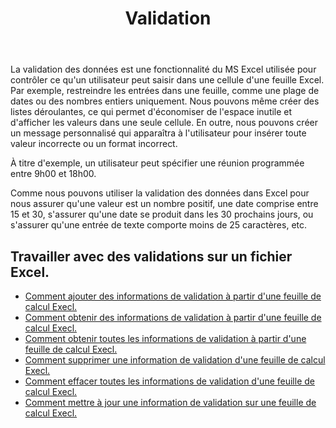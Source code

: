 ﻿---
title: Validation
second_title: Aspose.Cells Cloud Documen
type: docs
url: /fr/validations/
keywords: Working with validations on an Excel file
description: Aspose.Cells Prise en charge de Cloud REST API pour l'utilisation des validations sur un fichier Excel. Le SDK prend en charge différents types de langages de développement. Ils incluent Android, C#, Go, Java, NodeJS, Perl, PHP, Python, Ruby et Swift.
weight: 100
---
La validation des données est une fonctionnalité du MS Excel utilisée pour contrôler ce qu'un utilisateur peut saisir dans une cellule d'une feuille Excel. Par exemple, restreindre les entrées dans une feuille, comme une plage de dates ou des nombres entiers uniquement. Nous pouvons même créer des listes déroulantes, ce qui permet d'économiser de l'espace inutile et d'afficher les valeurs dans une seule cellule. En outre, nous pouvons créer un message personnalisé qui apparaîtra à l'utilisateur pour insérer toute valeur incorrecte ou un format incorrect.

À titre d'exemple, un utilisateur peut spécifier une réunion programmée entre 9h00 et 18h00.

Comme nous pouvons utiliser la validation des données dans Excel pour nous assurer qu'une valeur est un nombre positif, une date comprise entre 15 et 30, s'assurer qu'une date se produit dans les 30 prochains jours, ou s'assurer qu'une entrée de texte comporte moins de 25 caractères, etc.

## Travailler avec des validations sur un fichier Excel.

- [Comment ajouter des informations de validation à partir d'une feuille de calcul Execl.](/cells/fr/validations/delete/)
- [Comment obtenir des informations de validation à partir d'une feuille de calcul Execl.](/cells/fr/validations/get/)
- [Comment obtenir toutes les informations de validation à partir d'une feuille de calcul Execl.](/cells/fr/validations/get-all/)
- [Comment supprimer une information de validation d'une feuille de calcul Execl.](/cells/fr/validations/delete/)
- [Comment effacer toutes les informations de validation d'une feuille de calcul Execl.](/cells/fr/validations/clear/)
- [Comment mettre à jour une information de validation sur une feuille de calcul Execl.](/cells/fr/validations/update/)
